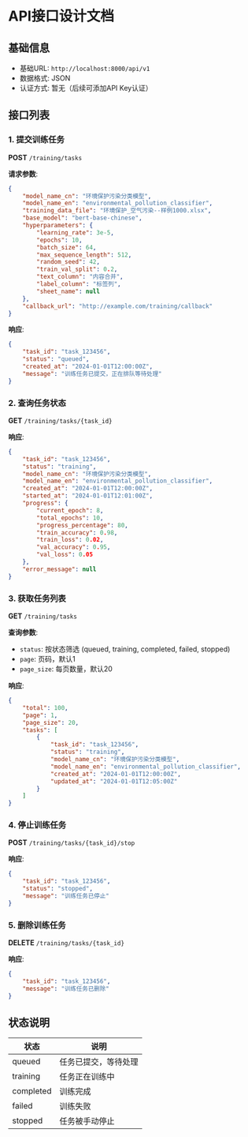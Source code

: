 # API接口设计文档

## 基础信息
- 基础URL: `http://localhost:8000/api/v1`
- 数据格式: JSON
- 认证方式: 暂无（后续可添加API Key认证）

## 接口列表

### 1. 提交训练任务
**POST** `/training/tasks`

**请求参数**:
```json
{
    "model_name_cn": "环境保护污染分类模型",
    "model_name_en": "environmental_pollution_classifier",
    "training_data_file": "环境保护_空气污染--样例1000.xlsx",
    "base_model": "bert-base-chinese",
    "hyperparameters": {
        "learning_rate": 3e-5,
        "epochs": 10,
        "batch_size": 64,
        "max_sequence_length": 512,
        "random_seed": 42,
        "train_val_split": 0.2,
        "text_column": "内容合并",
        "label_column": "标签列",
        "sheet_name": null
    },
    "callback_url": "http://example.com/training/callback"
}
```

**响应**:
```json
{
    "task_id": "task_123456",
    "status": "queued",
    "created_at": "2024-01-01T12:00:00Z",
    "message": "训练任务已提交，正在排队等待处理"
}
```

### 2. 查询任务状态
**GET** `/training/tasks/{task_id}`

**响应**:
```json
{
    "task_id": "task_123456",
    "status": "training",
    "model_name_cn": "环境保护污染分类模型",
    "model_name_en": "environmental_pollution_classifier",
    "created_at": "2024-01-01T12:00:00Z",
    "started_at": "2024-01-01T12:01:00Z",
    "progress": {
        "current_epoch": 8,
        "total_epochs": 10,
        "progress_percentage": 80,
        "train_accuracy": 0.98,
        "train_loss": 0.02,
        "val_accuracy": 0.95,
        "val_loss": 0.05
    },
    "error_message": null
}
```

### 3. 获取任务列表
**GET** `/training/tasks`

**查询参数**:
- `status`: 按状态筛选 (queued, training, completed, failed, stopped)
- `page`: 页码，默认1
- `page_size`: 每页数量，默认20

**响应**:
```json
{
    "total": 100,
    "page": 1,
    "page_size": 20,
    "tasks": [
        {
            "task_id": "task_123456",
            "status": "training",
            "model_name_cn": "环境保护污染分类模型",
            "model_name_en": "environmental_pollution_classifier",
            "created_at": "2024-01-01T12:00:00Z",
            "updated_at": "2024-01-01T12:05:00Z"
        }
    ]
}
```

### 4. 停止训练任务
**POST** `/training/tasks/{task_id}/stop`

**响应**:
```json
{
    "task_id": "task_123456",
    "status": "stopped",
    "message": "训练任务已停止"
}
```

### 5. 删除训练任务
**DELETE** `/training/tasks/{task_id}`

**响应**:
```json
{
    "task_id": "task_123456",
    "message": "训练任务已删除"
}
```

## 状态说明

| 状态 | 说明 |
|------|------|
| queued | 任务已提交，等待处理 |
| training | 任务正在训练中 |
| completed | 训练完成 |
| failed | 训练失败 |
| stopped | 任务被手动停止 |